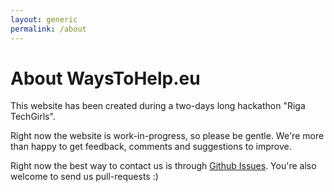 ```yaml
---
layout: generic
permalink: /about
---
```


# About WaysToHelp.eu

This website has been created during a two-days long hackathon "Riga TechGirls".

Right now the website is work-in-progress, so please be gentle. We're more than happy to get feedback, comments and suggestions to improve.

Right now the best way to contact us is through [Github Issues](https://github.com/WaysToHelp/waystohelp.github.io/issues). You're also welcome to send us pull-requests :)